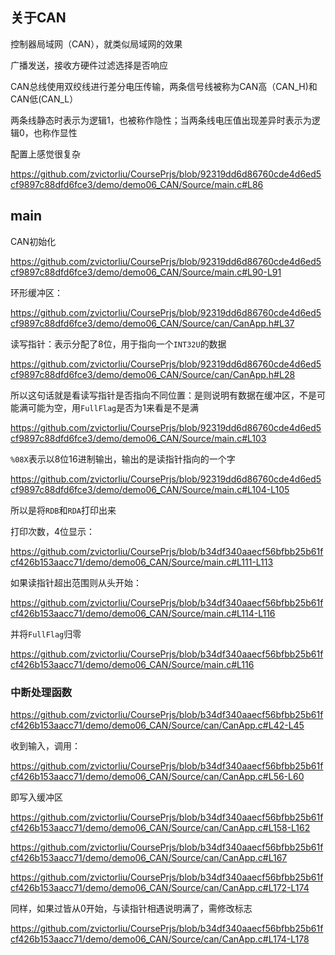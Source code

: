 ## 关于CAN

控制器局域网（CAN），就类似局域网的效果

广播发送，接收方硬件过滤选择是否响应

CAN总线使用双绞线进行差分电压传输，两条信号线被称为CAN高（CAN_H)和CAN低(CAN_L）

两条线静态时表示为逻辑1，也被称作隐性；当两条线电压值出现差异时表示为逻辑0，也称作显性

配置上感觉很复杂

https://github.com/zvictorliu/CoursePrjs/blob/92319dd6d86760cde4d6ed5cf9897c88dfd6fce3/demo/demo06_CAN/Source/main.c#L86

## main

CAN初始化

https://github.com/zvictorliu/CoursePrjs/blob/92319dd6d86760cde4d6ed5cf9897c88dfd6fce3/demo/demo06_CAN/Source/main.c#L90-L91

环形缓冲区：

https://github.com/zvictorliu/CoursePrjs/blob/92319dd6d86760cde4d6ed5cf9897c88dfd6fce3/demo/demo06_CAN/Source/can/CanApp.h#L37

读写指针：表示分配了8位，用于指向一个`INT32U`的数据

https://github.com/zvictorliu/CoursePrjs/blob/92319dd6d86760cde4d6ed5cf9897c88dfd6fce3/demo/demo06_CAN/Source/can/CanApp.h#L28

所以这句话就是看读写指针是否指向不同位置：是则说明有数据在缓冲区，不是可能满可能为空，用`FullFlag`是否为1来看是不是满

https://github.com/zvictorliu/CoursePrjs/blob/92319dd6d86760cde4d6ed5cf9897c88dfd6fce3/demo/demo06_CAN/Source/main.c#L103

`%08X`表示以8位16进制输出，输出的是读指针指向的一个字

https://github.com/zvictorliu/CoursePrjs/blob/92319dd6d86760cde4d6ed5cf9897c88dfd6fce3/demo/demo06_CAN/Source/main.c#L104-L105

所以是将`RDB`和`RDA`打印出来

打印次数，4位显示：

https://github.com/zvictorliu/CoursePrjs/blob/b34df340aaecf56bfbb25b61fcf426b153aacc71/demo/demo06_CAN/Source/main.c#L111-L113

如果读指针超出范围则从头开始：

https://github.com/zvictorliu/CoursePrjs/blob/b34df340aaecf56bfbb25b61fcf426b153aacc71/demo/demo06_CAN/Source/main.c#L114-L116

并将`FullFlag`归零

https://github.com/zvictorliu/CoursePrjs/blob/b34df340aaecf56bfbb25b61fcf426b153aacc71/demo/demo06_CAN/Source/main.c#L116

### 中断处理函数

https://github.com/zvictorliu/CoursePrjs/blob/b34df340aaecf56bfbb25b61fcf426b153aacc71/demo/demo06_CAN/Source/can/CanApp.c#L42-L45

收到输入，调用：

https://github.com/zvictorliu/CoursePrjs/blob/b34df340aaecf56bfbb25b61fcf426b153aacc71/demo/demo06_CAN/Source/can/CanApp.c#L56-L60

即写入缓冲区

https://github.com/zvictorliu/CoursePrjs/blob/b34df340aaecf56bfbb25b61fcf426b153aacc71/demo/demo06_CAN/Source/can/CanApp.c#L158-L162

https://github.com/zvictorliu/CoursePrjs/blob/b34df340aaecf56bfbb25b61fcf426b153aacc71/demo/demo06_CAN/Source/can/CanApp.c#L167

https://github.com/zvictorliu/CoursePrjs/blob/b34df340aaecf56bfbb25b61fcf426b153aacc71/demo/demo06_CAN/Source/can/CanApp.c#L172-L174

同样，如果过皆从0开始，与读指针相遇说明满了，需修改标志

https://github.com/zvictorliu/CoursePrjs/blob/b34df340aaecf56bfbb25b61fcf426b153aacc71/demo/demo06_CAN/Source/can/CanApp.c#L174-L178